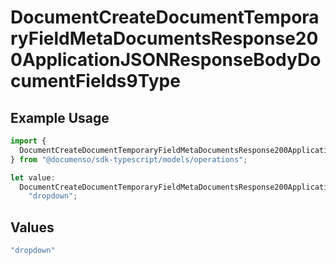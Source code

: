 # DocumentCreateDocumentTemporaryFieldMetaDocumentsResponse200ApplicationJSONResponseBodyDocumentFields9Type

## Example Usage

```typescript
import {
  DocumentCreateDocumentTemporaryFieldMetaDocumentsResponse200ApplicationJSONResponseBodyDocumentFields9Type,
} from "@documenso/sdk-typescript/models/operations";

let value:
  DocumentCreateDocumentTemporaryFieldMetaDocumentsResponse200ApplicationJSONResponseBodyDocumentFields9Type =
    "dropdown";
```

## Values

```typescript
"dropdown"
```